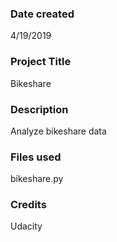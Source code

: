 ### Date created
4/19/2019

### Project Title
Bikeshare

### Description
Analyze bikeshare data

### Files used
bikeshare.py

### Credits
Udacity
